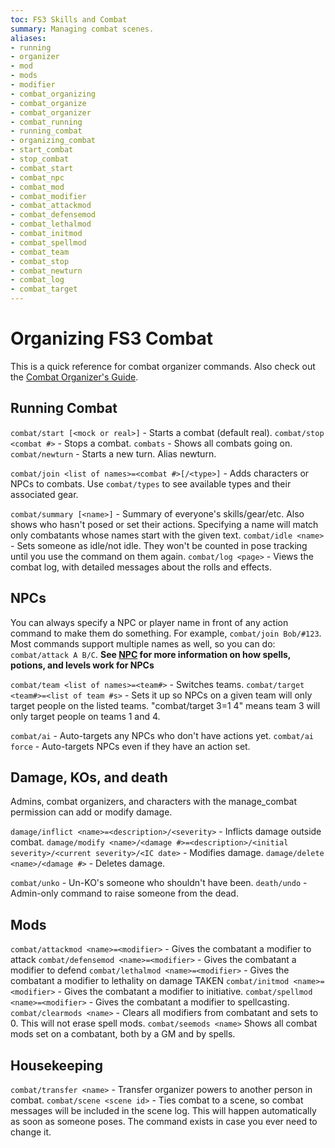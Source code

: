 ```yaml
---
toc: FS3 Skills and Combat
summary: Managing combat scenes.
aliases:
- running
- organizer
- mod
- mods
- modifier
- combat_organizing
- combat_organize
- combat_organizer
- combat_running
- running_combat
- organizing_combat
- start_combat
- stop_combat
- combat_start
- combat_npc
- combat_mod
- combat_modifier
- combat_attackmod
- combat_defensemod
- combat_lethalmod
- combat_initmod
- combat_spellmod
- combat_team
- combat_stop
- combat_newturn
- combat_log
- combat_target
---
```

# Organizing FS3 Combat

This is a quick reference for combat organizer commands. Also  check out the [Combat Organizer's Guide](/combat_org_guide).

## Running Combat
`combat/start [<mock or real>]` - Starts a combat (default real).
`combat/stop <combat #>` - Stops a combat.
`combats` - Shows all combats going on.
`combat/newturn` - Starts a new turn. Alias newturn.

`combat/join <list of names>=<combat #>[/<type>]` - Adds characters or NPCs to combats.
  Use `combat/types` to see available types and their associated gear.

`combat/summary [<name>]` - Summary of everyone's skills/gear/etc. Also shows who hasn't posed or set their actions. Specifying a name will match only combatants whose names start with the given text.
`combat/idle <name>` - Sets someone as idle/not idle.  They won't be counted in pose tracking until you use the command on them again.
`combat/log <page>` - Views the combat log, with detailed messages about the rolls and effects.

## NPCs
You can always specify a NPC or player name in front of any action command to make them do something.  For example, `combat/join Bob/#123`.
Most commands support multiple names as well, so you can do: `combat/attack A B/C`.
**See [NPC](/help/npc) for more information on how spells, potions, and levels work for NPCs**

`combat/team <list of names>=<team#>` - Switches teams.
`combat/target <team#>=<list of team #s>` - Sets it up so NPCs on a given team will only target people on the listed teams.  "combat/target 3=1 4" means team 3 will only target people on teams 1 and 4.

`combat/ai` - Auto-targets any NPCs who don't have actions yet.
`combat/ai force` - Auto-targets NPCs even if they have an action set.

## Damage, KOs, and death
Admins, combat organizers, and characters with the manage_combat permission can add or modify damage.

`damage/inflict <name>=<description>/<severity>` - Inflicts damage outside combat.
`damage/modify <name>/<damage #>=<description>/<initial severity>/<current severity>/<IC date>` - Modifies damage.
`damage/delete <name>/<damage #>` - Deletes damage.

`combat/unko` - Un-KO's someone who shouldn't have been.
`death/undo` - Admin-only command to raise someone from the dead.

## Mods
`combat/attackmod <name>=<modifier>` - Gives the combatant a modifier to attack
`combat/defensemod <name>=<modifier>` - Gives the combatant a modifier to defend
`combat/lethalmod <name>=<modifier>` - Gives the combatant a modifier to lethality on damage TAKEN
`combat/initmod <name>=<modifier>` - Gives the combatant a modifier to initiative.
`combat/spellmod <name>=<modifier>` - Gives the combatant a modifier to spellcasting.
`combat/clearmods <name>` - Clears all modifiers from combatant and sets to 0.  This will not erase spell mods.
`combat/seemods <name>` Shows all combat mods set on a combatant, both by a GM and by spells.

## Housekeeping
`combat/transfer <name>` - Transfer organizer powers to another person in combat.
`combat/scene <scene id>` - Ties combat to a scene, so combat messages will be included in the scene log. This will happen automatically as soon as someone poses.  The command exists in case you ever need to change it.
